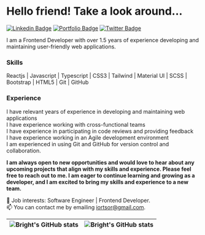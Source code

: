 # Hello friend! Take a look around...

[![Linkedin Badge](https://img.shields.io/badge/-brightiortsor-blue?style=for-the-badge&logo=Linkedin&logoColor=white&link=https://www.linkedin.com/in/brightiortsor)](https://www.linkedin.com/in/brightiortsor) [![Portfolio Badge](https://img.shields.io/badge/-Portfolio-1ca0f1?style=for-the-badge&logo=brightiortsor&logoColor=white&link=https://biortsor.live)](https://biortsor.live) [![Twitter Badge](https://img.shields.io/badge/-@TheFineUncle-1ca0f1?style=for-the-badge&logo=twitter&logoColor=white&link=https://twitter.com/TheFineUncle)](https://twitter.com/TheFineUncle) 

I am a Frontend Developer with over 1.5 years of experience developing and maintaining user-friendly web applications.

### Skills
Reactjs | Javascript | Typescript | CSS3 | Tailwind | Material UI | SCSS | Bootstrap | HTML5 | Git | GitHub

### Experience
I have relevant years of experience in developing and maintaining web applications\
I have experience working with cross-functional teams\
I have experience in participating in code reviews and providing feedback\
I have experience working in an Agile development environment\
I am experienced in using Git and GitHub for version control and collaboration.

**I am always open to new opportunities and would love to hear about any upcoming projects that align with my skills and experience. Please feel free to reach out to me.
I am eager to continue learning and growing as a developer, and I am excited to bring my skills and experience to a new team.**


💼 Job interests: Software Engineer | Frontend Developer.\
📫 You can contact me by emailing iortsor@gmail.com.

| <img align="center" src="https://github-readme-stats.vercel.app/api?username=brightiortsor&show_icons=true&include_all_commits=true&hide_border=true" alt="Bright's GitHub stats" /> | <img align="center" src="https://github-readme-stats.vercel.app/api/top-langs/?username=brightiortsor&langs_count=8&layout=compact&hide_border=true" alt="Bright's GitHub stats" /> |
| ------------- | ------------- |
